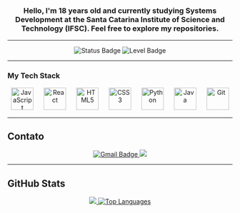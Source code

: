 <h3 align="center">Hello, I'm 18 years old and currently studying Systems Development at the Santa Catarina Institute of Science and Technology (IFSC).
Feel free to explore my repositories. </h3>

---

<!--Status-->
<div align="center">
  <img src="https://img.shields.io/badge/Status-Active-green?style=for-the-badge&logo=appveyor" alt="Status Badge" />
  <img src="https://img.shields.io/badge/Level-Intermediate-blue?style=for-the-badge" alt="Level Badge" />
</div>

---

### My Tech Stack

<div align="center">
  <img href="https://developer.mozilla.org/en-US/docs/Web/JavaScript" src="https://cdn.jsdelivr.net/gh/devicons/devicon/icons/javascript/javascript-original.svg" height="50" alt="JavaScript" />
  <img width="15" />
  <img href="https://pt-br.legacy.reactjs.org/docs/getting-started.html" src="https://cdn.jsdelivr.net/gh/devicons/devicon/icons/react/react-original.svg" height="50" alt="React" />
  <img width="15" />
  <img href="https://developer.mozilla.org/en-US/docs/Glossary/HTML5" src="https://cdn.jsdelivr.net/gh/devicons/devicon/icons/html5/html5-original.svg" height="50" alt="HTML5" />
  <img width="15" />
  <img href="https://developer.mozilla.org/en-US/docs/Web/CSS" src="https://cdn.jsdelivr.net/gh/devicons/devicon/icons/css3/css3-original.svg" height="50" alt="CSS3" />
  <img width="15" />
  <img href="https://www.python.org/doc/" src="https://cdn.jsdelivr.net/gh/devicons/devicon/icons/python/python-original.svg" height="50" alt="Python" />
  <img width="15" />
  <img href="https://docs.oracle.com/en/java/" src="https://cdn.jsdelivr.net/gh/devicons/devicon/icons/java/java-original.svg" height="50" alt="Java" />
  <img width="15" />
  <img src="https://fekir.info/multimedia/git.png" height="50" alt="Git" />
  <img width="15" />
</div>

---

## Contato

<div align="center">
  <a href="https://mail.google.com/mail/?view=cm&fs=1&to=cttjoaoeduardo@gmail.com" target="_blank" >
    <img src="https://img.shields.io/badge/Gmail-D14836?style=for-the-badge&logo=gmail&logoColor=white" alt="Gmail Badge"/>
  </a>
  <a href="https://www.instagram.com/jedu.duart" target="_blank">
    <img src="https://img.shields.io/badge/Instagram-E4405F?style=for-the-badge&logo=instagram&logoColor=white">
  </a>
</div>

---


##  GitHub Stats
<div align="center">
  <a href= "https://github.com/Duarte-Joao">
  <img src="https://github-readme-stats.vercel.app/api?username=Duarte-Joao&show_icons=true&theme=merko">
  <img src="https://github-readme-stats.vercel.app/api/top-langs/?username=Duarte-Joao&layout=compact&theme=merko" alt="Top Languages" />
</div>

